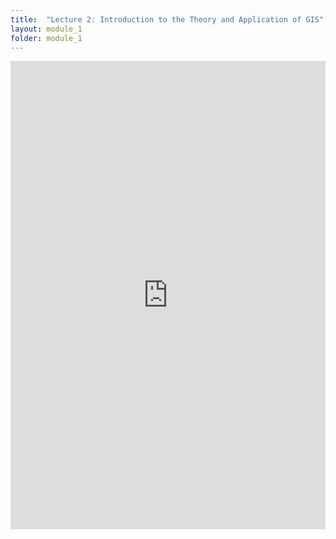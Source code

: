 ```yaml
---
title:  "Lecture 2: Introduction to the Theory and Application of GIS"
layout: module_1
folder: module_1
---
```



<style>

.responsive-wrap iframe{ max-width: 100%;}

</style>

<div class="responsive-wrap">

<iframe src="https://docs.google.com/presentation/d/e/2PACX-1vQekHJMdnRDQz_GIA7iIOd_hS5CClJPZWNtjPNOfw6ATLh2hBI1avHPFKs6ZZvlBA/embed?start=false&loop=false&delayms=3000" frameborder="0" width="1280" height="749" allowfullscreen="true" mozallowfullscreen="true" webkitallowfullscreen="true"></iframe>
</div>


